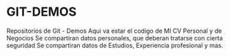 # GIT-DEMOS
Repositorios de Git - Demos
Aqui va estar el codigo de MI CV Personal y de Negocios
Se compartiran datos personales, que deberan tratarse con cierta seguridad
Se compartiran datos de Estudios, Experiencia profesional y mas.
